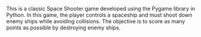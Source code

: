 This is a classic Space Shooter game developed using the Pygame library in Python. In this game, the player controls a spaceship and must shoot down enemy ships while avoiding collisions. The objective is to score as many points as possible by destroying enemy ships.

